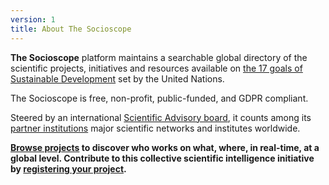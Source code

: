 ```yaml
---
version: 1
title: About The Socioscope
---
```


**The Socioscope** platform maintains a searchable global directory of the scientific projects, initiatives and resources available on [the 17 goals of Sustainable Development](https://sdgs.un.org/goals) set by the United Nations.

The Socioscope is free, non-profit, public-funded, and GDPR compliant.

Steered by an international [Scientific Advisory board](advisory_board), it counts among its [partner institutions](institutions) major scientific networks and institutes worldwide.

**[Browse projects](search) to discover who works on what, where, in real-time, at a global level. Contribute to this collective scientific intelligence initiative by [registering your project](register).**
